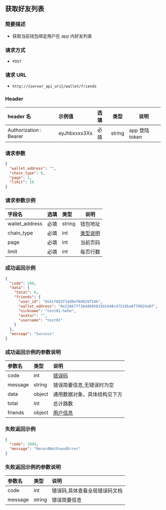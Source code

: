 ## 获取好友列表

### 简要描述

- 获取当前钱包绑定用户在 app 内好友列表

### 请求方式

- `POST`

### 请求 URL

- `http://{server_api_uri}/wallet/friends`

### Header

| header 名              | 示例值       | 选填 | 类型   | 说明           |
| :--------------------- | :----------- | :--- | ------ | -------------- |
| Authorization : Bearer | eyJhbxxxx3Xs | 必填 | string | app 登陆 token |

### 请求参数

```json
{
  "wallet_address": "",
  "chain_type": 0,
  "page": 1,
  "limit": 10
}
```

### 请求参数示例

| 字段名         | 选填 | 类型   | 说明                                          |
| :------------- | :--- | :----- | --------------------------------------------- |
| wallet_address | 必填 | string | 钱包地址                                      |
| chain_type     | 必填 | int    | [类型说明](/common/enum.md#chaintype) |
| page           | 必填 | int    | 当前页码                                      |
| limit          | 必填 | int    | 每页行数                                      |

### 成功返回示例

```json
{
  "code": 200,
  "data": {
    "total": 0,
    "friends": {
      "user_id": "6541f683f14d8ef0d92975db",
      "wallet_address": "0x226677f16dd095015b5448c47519ba0f70024a8f",
      "nickname": "test01-hehe",
      "avatar": "",
      "username": "test01"
    }
  },
  "message": "Success"
}
```

### 成功返回示例的参数说明

| 参数名  | 类型   | 说明                                         |
| :------ | :----- | :------------------------------------------- |
| code    | int    | [错误码](/common/errCode.md)          |
| message | string | 错误简要信息,无错误时为空                    |
| data    | object | 通用数据对象，具体结构见下方                 |
| total   | int    | 总计路数                                     |
| friends | object | [用户信息](/common/entity.md#userinfo) |

### 失败返回示例

```json
{
  "code": 1004,
  "message": "RecordNotFoundError"
}
```

### 失败返回示例的参数说明

| 参数名  | 类型   | 说明                          |
| :------ | :----- | :---------------------------- |
| code    | int    | 错误码,具体查看全局错误码文档 |
| message | string | 错误简要信息                  |

